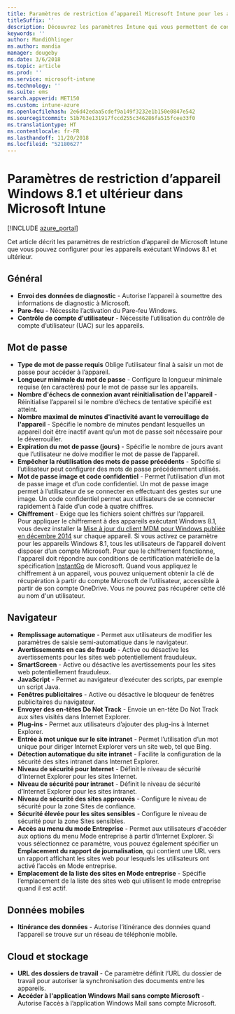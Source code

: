 ```yaml
---
title: Paramètres de restriction d’appareil Microsoft Intune pour les appareils exécutant Windows 8.1
titleSuffix: ''
description: Découvrez les paramètres Intune qui vous permettent de contrôler les paramètres et les fonctionnalités des appareils exécutant Windows 8.1.
keywords: ''
author: MandiOhlinger
ms.author: mandia
manager: dougeby
ms.date: 3/6/2018
ms.topic: article
ms.prod: ''
ms.service: microsoft-intune
ms.technology: ''
ms.suite: ems
search.appverid: MET150
ms.custom: intune-azure
ms.openlocfilehash: 2e6d42edaa5cdef9a149f3232e1b150e0847e542
ms.sourcegitcommit: 51b763e131917fccd255c346286fa515fcee33f0
ms.translationtype: HT
ms.contentlocale: fr-FR
ms.lasthandoff: 11/20/2018
ms.locfileid: "52180627"
---
```

# <a name="microsoft-intune-windows-81-and-later-device-restriction-settings"></a>Paramètres de restriction d’appareil Windows 8.1 et ultérieur dans Microsoft Intune

[!INCLUDE [azure_portal](./includes/azure_portal.md)]

Cet article décrit les paramètres de restriction d’appareil de Microsoft Intune que vous pouvez configurer pour les appareils exécutant Windows 8.1 et ultérieur.


## <a name="general"></a>Général

-   **Envoi des données de diagnostic** - Autorise l’appareil à soumettre des informations de diagnostic à Microsoft.
-   **Pare-feu** - Nécessite l’activation du Pare-feu Windows.
-   **Contrôle de compte d'utilisateur** - Nécessite l’utilisation du contrôle de compte d’utilisateur (UAC) sur les appareils.

## <a name="password"></a>Mot de passe
-   **Type de mot de passe requis** Oblige l’utilisateur final à saisir un mot de passe pour accéder à l’appareil.
-   **Longueur minimale du mot de passe** - Configure la longueur minimale requise (en caractères) pour le mot de passe sur les appareils.
-   **Nombre d'échecs de connexion avant réinitialisation de l'appareil** - Réinitialise l’appareil si le nombre d’échecs de tentative spécifié est atteint.
-   **Nombre maximal de minutes d'inactivité avant le verrouillage de l'appareil** - Spécifie le nombre de minutes pendant lesquelles un appareil doit être inactif avant qu’un mot de passe soit nécessaire pour le déverrouiller.
-   **Expiration du mot de passe (jours)** - Spécifie le nombre de jours avant que l’utilisateur ne doive modifier le mot de passe de l’appareil.
-   **Empêcher la réutilisation des mots de passe précédents** - Spécifie si l’utilisateur peut configurer des mots de passe précédemment utilisés.
-   **Mot de passe image et code confidentiel** - Permet l’utilisation d’un mot de passe image et d’un code confidentiel. Un mot de passe image permet à l’utilisateur de se connecter en effectuant des gestes sur une image. Un code confidentiel permet aux utilisateurs de se connecter rapidement à l’aide d’un code à quatre chiffres.
-   **Chiffrement** - Exige que les fichiers soient chiffrés sur l’appareil.<br>Pour appliquer le chiffrement à des appareils exécutant Windows 8.1, vous devez installer la [Mise à jour du client MDM pour Windows publiée en décembre 2014](https://support.microsoft.com/kb/3013816) sur chaque appareil.
Si vous activez ce paramètre pour les appareils Windows 8.1, tous les utilisateurs de l’appareil doivent disposer d’un compte Microsoft.
Pour que le chiffrement fonctionne, l'appareil doit répondre aux conditions de certification matérielle de la spécification [InstantGo](https://blogs.windows.com/windowsexperience/2014/06/19/instantgo-a-better-way-to-sleep/#IBHULcTfI4PokO8X.97) de Microsoft.
Quand vous appliquez le chiffrement à un appareil, vous pouvez uniquement obtenir la clé de récupération à partir du compte Microsoft de l’utilisateur, accessible à partir de son compte OneDrive. Vous ne pouvez pas récupérer cette clé au nom d'un utilisateur.     



## <a name="browser"></a>Navigateur
-   **Remplissage automatique** - Permet aux utilisateurs de modifier les paramètres de saisie semi-automatique dans le navigateur.
-   **Avertissements en cas de fraude** - Active ou désactive les avertissements pour les sites web potentiellement frauduleux.
-   **SmartScreen** - Active ou désactive les avertissements pour les sites web potentiellement frauduleux.
-   **JavaScript** - Permet au navigateur d’exécuter des scripts, par exemple un script Java.
-   **Fenêtres publicitaires** - Active ou désactive le bloqueur de fenêtres publicitaires du navigateur.
-   **Envoyer des en-têtes Do Not Track** - Envoie un en-tête Do Not Track aux sites visités dans Internet Explorer.
-   **Plug-ins** - Permet aux utilisateurs d’ajouter des plug-ins à Internet Explorer.
-   **Entrée à mot unique sur le site intranet** - Permet l’utilisation d’un mot unique pour diriger Internet Explorer vers un site web, tel que Bing.
-   **Détection automatique du site intranet** - Facilite la configuration de la sécurité des sites intranet dans Internet Explorer.
-   **Niveau de sécurité pour Internet** - Définit le niveau de sécurité d’Internet Explorer pour les sites Internet.
-   **Niveau de sécurité pour intranet** - Définit le niveau de sécurité d’Internet Explorer pour les sites intranet.
-   **Niveau de sécurité des sites approuvés** - Configure le niveau de sécurité pour la zone Sites de confiance.
-   **Sécurité élevée pour les sites sensibles** - Configure le niveau de sécurité pour la zone Sites sensibles.
-   **Accès au menu du mode Entreprise** - Permet aux utilisateurs d'accéder aux options du menu Mode entreprise à partir d'Internet Explorer.
Si vous sélectionnez ce paramètre, vous pouvez également spécifier un **Emplacement du rapport de journalisation**, qui contient une URL vers un rapport affichant les sites web pour lesquels les utilisateurs ont activé l’accès en Mode entreprise.
-   **Emplacement de la liste des sites en Mode entreprise** - Spécifie l’emplacement de la liste des sites web qui utilisent le mode entreprise quand il est actif.

## <a name="cellular"></a>Données mobiles
-   **Itinérance des données** - Autorise l’itinérance des données quand l’appareil se trouve sur un réseau de téléphonie mobile.

## <a name="cloud-and-storage"></a>Cloud et stockage
-   **URL des dossiers de travail** - Ce paramètre définit l’URL du dossier de travail pour autoriser la synchronisation des documents entre les appareils.
-   **Accéder à l'application Windows Mail sans compte Microsoft** - Autorise l’accès à l’application Windows Mail sans compte Microsoft.    

